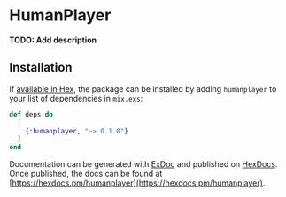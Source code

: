 # HumanPlayer

**TODO: Add description**

## Installation

If [available in Hex](https://hex.pm/docs/publish), the package can be installed
by adding `humanplayer` to your list of dependencies in `mix.exs`:

```elixir
def deps do
  [
    {:humanplayer, "~> 0.1.0"}
  ]
end
```

Documentation can be generated with [ExDoc](https://github.com/elixir-lang/ex_doc)
and published on [HexDocs](https://hexdocs.pm). Once published, the docs can
be found at [https://hexdocs.pm/humanplayer](https://hexdocs.pm/humanplayer).

